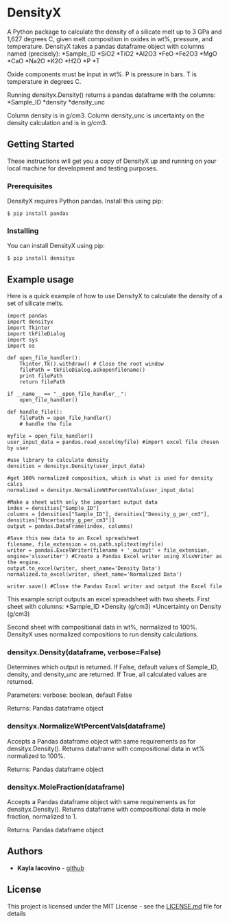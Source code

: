 # DensityX

A Python package to calculate the density of a silicate melt up to 3 GPa and  1,627 degrees C, given melt composition in oxides in wt%, pressure, and temperature. DensityX takes a pandas dataframe object with columns named (precisely):
*Sample_ID
*SiO2
*TiO2
*Al2O3
*FeO
*Fe2O3
*MgO
*CaO
*Na2O
*K2O
*H2O
*P
*T

Oxide components must be input in wt%. P is pressure in bars. T is temperature in degrees C. 

Running densityx.Density() returns a pandas dataframe with the columns:
*Sample_ID
*density
*density_unc

Column density is in g/cm3. Column density_unc is uncertainty on the density calculation and is in g/cm3.

## Getting Started

These instructions will get you a copy of DensityX up and running on your local machine for development and testing purposes. 

### Prerequisites

DensityX requires Python pandas. Install this using pip:

```
$ pip install pandas
```

### Installing

You can install DensityX using pip:

```
$ pip install densityx
```

## Example usage

Here is a quick example of how to use DensityX to calculate the density of a set of silicate melts.

```
import pandas
import densityx
import Tkinter
import tkFileDialog
import sys
import os

def open_file_handler():
    Tkinter.Tk().withdraw() # Close the root window
    filePath = tkFileDialog.askopenfilename()
    print filePath
    return filePath

if __name__ == "__open_file_handler__":
    open_file_handler()

def handle_file():
    filePath = open_file_handler()
    # handle the file

myfile = open_file_handler()
user_input_data = pandas.read_excel(myfile) #import excel file chosen by user

#use library to calculate density
densities = densityx.Density(user_input_data)

#get 100% normalized composition, which is what is used for density calcs
normalized = densityx.NormalizeWtPercentVals(user_input_data)

#Make a sheet with only the important output data
index = densities["Sample_ID"]
columns = [densities["Sample_ID"], densities["Density_g_per_cm3"], densities["Uncertainty_g_per_cm3"]]
output = pandas.DataFrame(index, columns)

#Save this new data to an Excel spreadsheet
filename, file_extension = os.path.splitext(myfile)
writer = pandas.ExcelWriter(filename + '_output' + file_extension, engine='xlsxwriter') #Create a Pandas Excel writer using XlsxWriter as the engine.
output.to_excel(writer, sheet_name='Density Data')
normalized.to_excel(writer, sheet_name='Normalized Data')

writer.save() #Close the Pandas Excel writer and output the Excel file
```

This example script outputs an excel spreadsheet with two sheets. First sheet with columns:
*Sample_ID
*Density (g/cm3)
*Uncertainty on Density (g/cm3)

Second sheet with compositional data in wt%, normalized to 100%. DensityX uses normalized compositions to run density calculations.

### densityx.Density(dataframe, verbose=False)
Determines which output is returned. If False, default values of Sample_ID, density, and density_unc are returned. If True, all calculated values are returned.

Parameters: verbose: boolean, default False

Returns: Pandas dataframe object

### densityx.NormalizeWtPercentVals(dataframe)
Accepts a Pandas dataframe object with same requirements as for densityx.Density(). Returns dataframe with compositional data in wt% normalized to 100%. 

Returns: Pandas dataframe object

### densityx.MoleFraction(dataframe)
Accepts a Pandas dataframe object with same requirements as for densityx.Density(). Returns dataframe with compositional data in mole fraction, normalized to 1.

Returns: Pandas dataframe object

## Authors

* **Kayla Iacovino** - [github](https://github.com/kaylai)


## License

This project is licensed under the MIT License - see the [LICENSE.md](LICENSE.md) file for details
